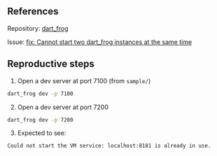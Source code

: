 ## References

Repository: [dart_frog](https://github.com/VeryGoodOpenSource/dart_frog)

Issue: [fix: Cannot start two dart_frog instances at the same time](https://github.com/VeryGoodOpenSource/dart_frog/issues/568)

## Reproductive steps

1. Open a dev server at port 7100 (from `sample/`)

```sh
dart_frog dev -p 7100
```

2.  Open a dev server at port 7200

```sh
dart_frog dev -p 7200
```

3. Expected to see:

```sh
Could not start the VM service: localhost:8181 is already in use.
```
